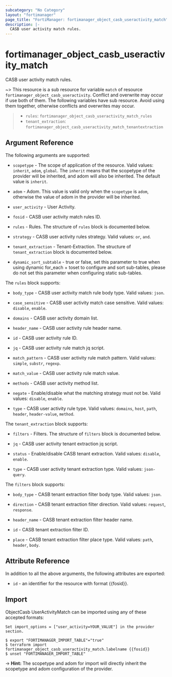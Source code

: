 ```yaml
---
subcategory: "No Category"
layout: "fortimanager"
page_title: "FortiManager: fortimanager_object_casb_useractivity_match"
description: |-
  CASB user activity match rules.
---
```


# fortimanager_object_casb_useractivity_match
CASB user activity match rules.

~> This resource is a sub resource for variable `match` of resource `fortimanager_object_casb_useractivity`. Conflict and overwrite may occur if use both of them.
The following variables have sub resource. Avoid using them together, otherwise conflicts and overwrites may occur.
>- `rules`: `fortimanager_object_casb_useractivity_match_rules`
>- `tenant_extraction`: `fortimanager_object_casb_useractivity_match_tenantextraction`



## Argument Reference


The following arguments are supported:

* `scopetype` - The scope of application of the resource. Valid values: `inherit`, `adom`, `global`. The `inherit` means that the scopetype of the provider will be inherited, and adom will also be inherited. The default value is `inherit`.
* `adom` - Adom. This value is valid only when the `scopetype` is `adom`, otherwise the value of adom in the provider will be inherited.
* `user_activity` - User Activity.

* `fosid` - CASB user activity match rules ID.
* `rules` - Rules. The structure of `rules` block is documented below.
* `strategy` - CASB user activity rules strategy. Valid values: `or`, `and`.

* `tenant_extraction` - Tenant-Extraction. The structure of `tenant_extraction` block is documented below.
* `dynamic_sort_subtable` - true or false, set this parameter to true when using dynamic for_each + toset to configure and sort sub-tables, please do not set this parameter when configuring static sub-tables.

The `rules` block supports:

* `body_type` - CASB user activity match rule body type. Valid values: `json`.

* `case_sensitive` - CASB user activity match case sensitive. Valid values: `disable`, `enable`.

* `domains` - CASB user activity domain list.
* `header_name` - CASB user activity rule header name.
* `id` - CASB user activity rule ID.
* `jq` - CASB user activity rule match jq script.
* `match_pattern` - CASB user activity rule match pattern. Valid values: `simple`, `substr`, `regexp`.

* `match_value` - CASB user activity rule match value.
* `methods` - CASB user activity method list.
* `negate` - Enable/disable what the matching strategy must not be. Valid values: `disable`, `enable`.

* `type` - CASB user activity rule type. Valid values: `domains`, `host`, `path`, `header`, `header-value`, `method`.


The `tenant_extraction` block supports:

* `filters` - Filters. The structure of `filters` block is documented below.
* `jq` - CASB user activity tenant extraction jq script.
* `status` - Enable/disable CASB tenant extraction. Valid values: `disable`, `enable`.

* `type` - CASB user activity tenant extraction type. Valid values: `json-query`.


The `filters` block supports:

* `body_type` - CASB tenant extraction filter body type. Valid values: `json`.

* `direction` - CASB tenant extraction filter direction. Valid values: `request`, `response`.

* `header_name` - CASB tenant extraction filter header name.
* `id` - CASB tenant extraction filter ID.
* `place` - CASB tenant extraction filter place type. Valid values: `path`, `header`, `body`.



## Attribute Reference

In addition to all the above arguments, the following attributes are exported:
* `id` - an identifier for the resource with format {{fosid}}.

## Import

ObjectCasb UserActivityMatch can be imported using any of these accepted formats:
```
Set import_options = ["user_activity=YOUR_VALUE"] in the provider section.

$ export "FORTIMANAGER_IMPORT_TABLE"="true"
$ terraform import fortimanager_object_casb_useractivity_match.labelname {{fosid}}
$ unset "FORTIMANAGER_IMPORT_TABLE"
```
-> **Hint:** The scopetype and adom for import will directly inherit the scopetype and adom configuration of the provider.

